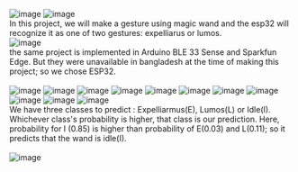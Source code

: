 ![image](https://user-images.githubusercontent.com/55651740/177567887-6abbc73e-ce5c-44dd-be5d-0d2a9b987182.png)
![image](https://user-images.githubusercontent.com/55651740/177567920-3baab21c-adb9-4771-b66a-beb04c54973b.png)<br>
In this project, we will make a gesture using magic wand and the esp32 will recognize it as one of two gestures: expelliarus or lumos. <br>
![image](https://user-images.githubusercontent.com/55651740/177568933-4671b4d3-4ba7-45a7-be95-4bf843b5f4b4.png)<br>
the same project is implemented in Arduino BLE 33 Sense and Sparkfun Edge. But they were unavailable in bangladesh at the time of making this project; so we chose ESP32.<br><br>
![image](https://user-images.githubusercontent.com/55651740/177569214-b85db7e4-bb5d-4f93-9d68-383b4a28c110.png)
![image](https://user-images.githubusercontent.com/55651740/177569242-9e343f95-0e27-49c1-a3e7-2e24301a960e.png)
![image](https://user-images.githubusercontent.com/55651740/177569263-f665c584-d371-4a81-9dcd-4c1ff489c962.png)
![image](https://user-images.githubusercontent.com/55651740/177569290-f7540cb7-7926-4f0a-8cff-dcb8f866b58a.png)
![image](https://user-images.githubusercontent.com/55651740/177569320-d6a85dc3-a9e5-4740-8dcb-88512b555e44.png)
![image](https://user-images.githubusercontent.com/55651740/177569340-6b408a96-6150-4e32-b662-2b03e6423b76.png)
![image](https://user-images.githubusercontent.com/55651740/177569356-342cf180-a490-40ec-acd9-583c1e42727c.png)
![image](https://user-images.githubusercontent.com/55651740/177569384-41ff8c23-d75c-4f30-a573-006e9009ae84.png)
![image](https://user-images.githubusercontent.com/55651740/177569406-b5b4be8a-2c83-42ab-9cb6-b15070005139.png)
![image](https://user-images.githubusercontent.com/55651740/177569426-244febee-998e-4b46-907b-e9895f0cac64.png)
![image](https://user-images.githubusercontent.com/55651740/177569451-5807df98-b754-41d7-a88a-8da266119500.png)<br>
We have three classes to predict : Expelliarmus(E), Lumos(L) or Idle(I). Whichever class's probability is higher, that class is our prediction. Here, probability for I (0.85) is higher than probability of E(0.03) and L(0.11); so it predicts that the wand is idle(I).  <br> <br>
![image](https://user-images.githubusercontent.com/55651740/177569473-f9fab380-e210-4e2c-a49c-aebbef068d84.png)


